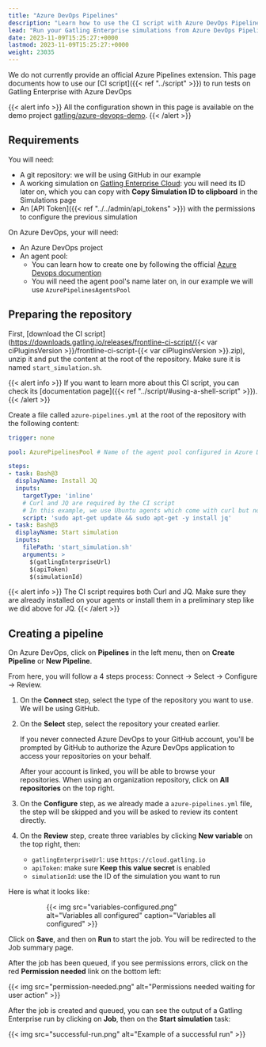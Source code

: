```yaml
---
title: "Azure DevOps Pipelines"
description: "Learn how to use the CI script with Azure DevOps Pipelines to run your simulations."
lead: "Run your Gatling Enterprise simulations from Azure DevOps Pipelines."
date: 2023-11-09T15:25:27:+0000
lastmod: 2023-11-09T15:25:27:+0000
weight: 23035
---
```


We do not currently provide an official Azure Pipelines extension.
This page documents how to use our [CI script]({{< ref "../script" >}}) to run tests on Gatling Enterprise with Azure DevOps

{{< alert info >}}
All the configuration shown in this page is available on the demo project [gatling/azure-devops-demo](https://github.com/gatling/azure-devops-demo).
{{< /alert >}}

## Requirements

You will need:

- A git repository: we will be using GitHub in our example
- A working simulation on [Gatling Enterprise Cloud](https://cloud.gatling.io): you will need its ID later on, which you can copy with **Copy Simulation ID to clipboard** in the Simulations page
- An [API Token]({{< ref "../../admin/api_tokens" >}}) with the permissions to configure the previous simulation

On Azure DevOps, your will need:

- An Azure DevOps project
- An agent pool:
  - You can learn how to create one by following the official [Azure Devops documention](https://learn.microsoft.com/en-us/azure/devops/pipelines/agents/agents)
  - You will need the agent pool's name later on, in our example we will use `AzurePipelinesAgentsPool`

## Preparing the repository

First, [download the CI script](https://downloads.gatling.io/releases/frontline-ci-script/{{< var ciPluginsVersion >}}/frontline-ci-script-{{< var ciPluginsVersion >}}.zip), unzip it and put the content at the root of the repository. Make sure it is named `start_simulation.sh`.

{{< alert info >}}
If you want to learn more about this CI script, you can check its [documentation page]({{< ref "../script/#using-a-shell-script" >}}).
{{< /alert >}}

Create a file called `azure-pipelines.yml` at the root of the repository with the following content:

```yaml
trigger: none

pool: AzurePipelinesPool # Name of the agent pool configured in Azure DevOps

steps:
- task: Bash@3
  displayName: Install JQ
  inputs:
    targetType: 'inline'
    # Curl and JQ are required by the CI script
    # In this example, we use Ubuntu agents which come with curl but not jq
    script: 'sudo apt-get update && sudo apt-get -y install jq'
- task: Bash@3
  displayName: Start simulation
  inputs:
    filePath: 'start_simulation.sh'
    arguments: >
      $(gatlingEnterpriseUrl)
      $(apiToken)
      $(simulationId)
```

{{< alert info >}}
The CI script requires both Curl and JQ.
Make sure they are already installed on your agents or install them in a preliminary step like we did above for JQ.
{{< /alert >}}

## Creating a pipeline

On Azure DevOps, click on **Pipelines** in the left menu, then on **Create Pipeline** or **New Pipeline**.

From here, you will follow a 4 steps process: Connect -> Select -> Configure -> Review.

1. On the **Connect** step, select the type of the repository you want to use. We will be using GitHub.
2. On the **Select** step, select the repository your created earlier.

    If you never connected Azure DevOps to your GitHub account, you'll be prompted by GitHub to authorize the Azure DevOps application to access your repositories on your behalf.

    After your account is linked, you will be able to browse your repositories. When using an organization repository, click on **All repositories** on the top right.

3. On the **Configure** step, as we already made a `azure-pipelines.yml` file, the step will be skipped and you will be asked to review its content directly.

4. On the **Review** step, create three variables by clicking **New variable** on the top right, then:

    - `gatlingEnterpriseUrl`: use `https://cloud.gatling.io`
    - `apiToken`: make sure **Keep this value secret** is enabled
    - `simulationId`: use the ID of the simulation you want to run

Here is what it looks like:

<div style="margin: 0 auto; max-width: 350px">
{{< img src="variables-configured.png" alt="Variables all configured" caption="Variables all configured" >}}
</div>

Click on **Save**, and then on **Run** to start the job. You will be redirected to the Job summary page.

After the job has been queued, if you see permissions errors, click on the red **Permission needed** link on the bottom left:

{{< img src="permission-needed.png" alt="Permissions needed waiting for user action" >}}

After the job is created and queued, you can see the output of a Gatling Enterprise run by clicking on **Job**, 
then on the **Start simulation** task:

{{< img src="successful-run.png" alt="Example of a successful run" >}}
